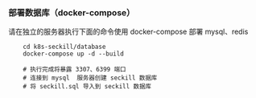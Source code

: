 ### 部署数据库（docker-compose）

请在独立的服务器执行下面的命令使用 docker-compose 部署 mysql、redis

```
    cd k8s-seckill/database
    docker-compose up -d --build

    # 执行完成将暴露 3307、6399 端口
    # 连接到 mysql  服务器创建 seckill 数据库
    # 将 seckill.sql 导入到 seckill 数据库
```